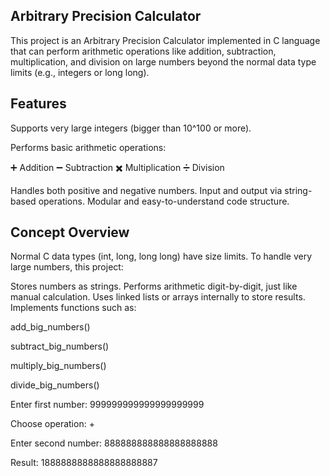 ## Arbitrary Precision Calculator

This project is an Arbitrary Precision Calculator implemented in C language that can perform arithmetic operations like addition, subtraction, multiplication, and division on large numbers beyond the normal data type limits (e.g., integers or long long).

## Features

Supports very large integers (bigger than 10^100 or more).

Performs basic arithmetic operations:

➕ Addition
➖ Subtraction
✖️ Multiplication
➗ Division

Handles both positive and negative numbers.
Input and output via string-based operations.
Modular and easy-to-understand code structure.

## Concept Overview

Normal C data types (int, long, long long) have size limits.
To handle very large numbers, this project:

Stores numbers as strings.
Performs arithmetic digit-by-digit, just like manual calculation.
Uses linked lists or arrays internally to store results.
Implements functions such as:

add_big_numbers()

subtract_big_numbers()

multiply_big_numbers()

divide_big_numbers()



Enter first number: 999999999999999999999

Choose operation: +

Enter second number: 888888888888888888888

Result: 1888888888888888888887



